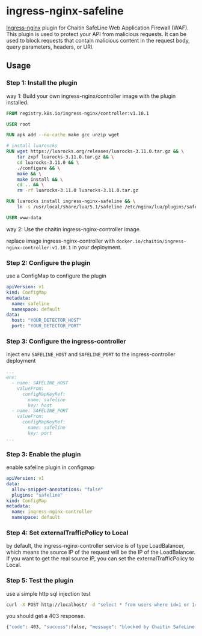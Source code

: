 # ingress-nginx-safeline

[Ingress-nginx](https://kubernetes.github.io/ingress-nginx/) plugin for Chaitin SafeLine Web Application Firewall (WAF). This plugin is used to protect your API from malicious requests. It can be used to block requests that contain malicious content in the request body, query parameters, headers, or URI.

## Usage

### Step 1: Install the plugin

way 1: Build your own ingress-nginx/controller image with the plugin installed.

```dockerfile
FROM registry.k8s.io/ingress-nginx/controller:v1.10.1

USER root

RUN apk add --no-cache make gcc unzip wget

# install luaroncks
RUN wget https://luarocks.org/releases/luarocks-3.11.0.tar.gz && \
    tar zxpf luarocks-3.11.0.tar.gz && \
    cd luarocks-3.11.0 && \
    ./configure && \
    make && \
    make install && \
    cd .. && \
    rm -rf luarocks-3.11.0 luarocks-3.11.0.tar.gz

RUN luarocks install ingress-nginx-safeline && \
    ln -s /usr/local/share/lua/5.1/safeline /etc/nginx/lua/plugins/safeline

USER www-data
```

way 2: Use the chaitin ingress-nginx-controller image.

replace image ingress-nginx-controller with `docker.io/chaitin/ingress-nginx-controller:v1.10.1` in your deployment.

### Step 2: Configure the plugin

use a ConfigMap to configure the plugin

```yaml
apiVersion: v1
kind: ConfigMap
metadata:
  name: safeline
  namespace: default
data:
  host: "YOUR_DETECTOR_HOST"
  port: "YOUR_DETECTOR_PORT"
```

### Step 3: Configure the ingress-controller

inject env `SAFELINE_HOST` and `SAFELINE_PORT` to the ingress-controller deployment

```yaml
...
env:
  - name: SAFELINE_HOST
    valueFrom:
      configMapKeyRef:
        name: safeline
        key: host
  - name: SAFELINE_PORT
    valueFrom:
      configMapKeyRef:
        name: safeline
        key: port
...            

```

### Step 3: Enable the plugin

enable safeline plugin in configmap

```yaml
apiVersion: v1
data:
  allow-snippet-annotations: "false"
  plugins: "safeline"
kind: ConfigMap
metadata:
  name: ingress-nginx-controller
  namespace: default
```

### Step 4: Set externalTrafficPolicy to Local
by default, the ingress-nginx-controller service is of type LoadBalancer, which means the source IP of the request will be the IP of the LoadBalancer. If you want to get the real source IP, you can set the externalTrafficPolicy to Local.

### Step 5: Test the plugin

use a simple http sql injection test

```bash
curl -X POST http://localhost/ -d "select * from users where id=1 or 1=1" 
```

you should get a 403 response.
```bash
{"code": 403, "success":false, "message": "blocked by Chaitin SafeLine Web Application Firewall", "event_id": "b53eb5b95796475699c52a019abb8e6a"}
```